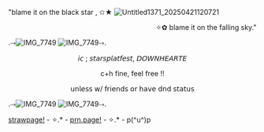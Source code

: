 
 "blame it on the black star , ✩★
![Untitled1371_20250421120721](https://github.com/user-attachments/assets/adfb5602-4441-41a5-8534-f076bdde5f92)

 <p align="right">✧✿ blame it on the falling sky."



.⤑![IMG_7749](https://github.com/user-attachments/assets/fadcf8e7-314a-4571-8d5f-444775721c85)
![IMG_7749](https://github.com/user-attachments/assets/d28aaa30-6137-4853-88ee-b93c64ec9d61)⤑.

<p align="center" height="100">𝘪𝘤 ; 𝘴𝘵𝘢𝘳𝘴𝘱𝘭𝘢𝘵𝘧𝘦𝘴𝘵, 𝘋𝘖𝘞𝘕𝘏𝘌𝘈𝘙𝘛𝘌

<p align="center"> c+h fine, feel free !!
<p align="center" height="10"> 𝗎𝗇𝗅𝖾𝗌𝗌 𝗐/ 𝖿𝗋𝗂𝖾𝗇𝖽𝗌 𝗈𝗋 𝗁𝖺𝗏𝖾 𝖽𝗇𝖽 𝗌𝗍𝖺𝗍𝗎𝗌
 
.⤑![IMG_7749](https://github.com/user-attachments/assets/fadcf8e7-314a-4571-8d5f-444775721c85)
![IMG_7749](https://github.com/user-attachments/assets/d28aaa30-6137-4853-88ee-b93c64ec9d61)⤑.


[strawpage!](https://junk3nstein.straw.page) - ✧.* - [prn.page!](https://en.pronouns.page/@junk3nstein#google_vignette) - ✧.* - p(^u^)p
